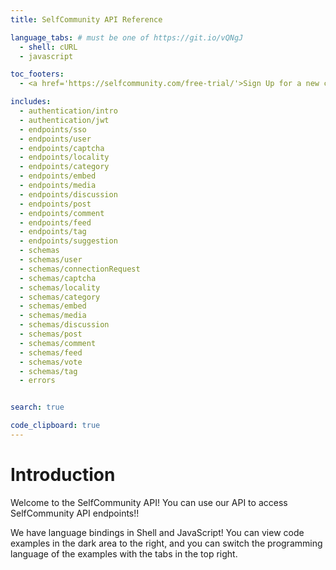 ```yaml
---
title: SelfCommunity API Reference

language_tabs: # must be one of https://git.io/vQNgJ
  - shell: cURL
  - javascript

toc_footers:
  - <a href='https://selfcommunity.com/free-trial/'>Sign Up for a new community</a>

includes:
  - authentication/intro  
  - authentication/jwt
  - endpoints/sso
  - endpoints/user
  - endpoints/captcha
  - endpoints/locality
  - endpoints/category
  - endpoints/embed
  - endpoints/media
  - endpoints/discussion
  - endpoints/post
  - endpoints/comment
  - endpoints/feed
  - endpoints/tag
  - endpoints/suggestion
  - schemas
  - schemas/user
  - schemas/connectionRequest
  - schemas/captcha
  - schemas/locality
  - schemas/category
  - schemas/embed
  - schemas/media
  - schemas/discussion
  - schemas/post
  - schemas/comment
  - schemas/feed
  - schemas/vote
  - schemas/tag
  - errors


search: true

code_clipboard: true
---
```


# Introduction

Welcome to the SelfCommunity API! You can use our API to access SelfCommunity API endpoints!!

We have language bindings in Shell and JavaScript! You can view code examples in the dark area to the right, and you can switch the programming language of the examples with the tabs in the top right.
